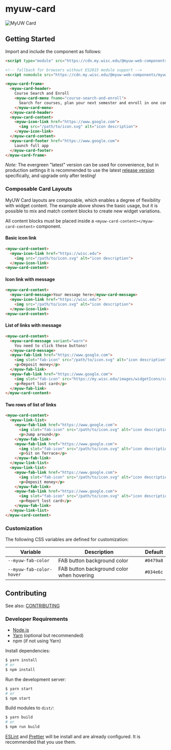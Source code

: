 # myuw-card

![MyUW Card](myuw-card.png)

## Getting Started

Import and include the component as follows:

```html
<script type="module" src="https://cdn.my.wisc.edu/@myuw-web-components/myuw-card@latest/myuw-card.min.mjs"></script>

<!-- fallback for browsers without ES2015 module support -->
<script nomodule src="https://cdn.my.wisc.edu/@myuw-web-components/myuw-card@latest/myuw-card.min.js"></script>

<myuw-card-frame>
  <myuw-card-header>
    Course Search and Enroll
    <myuw-card-menu fname="course-search-and-enroll">
      Search for courses, plan your next semester and enroll in one convenient, easy-to-use app.
    </myuw-card-menu>
  </myuw-card-header>
  <myuw-card-content>
    <myuw-icon-link href="https://www.google.com">
      <img src="/path/to/icon.svg" alt="icon description">
    </myuw-icon-link>
  </myuw-card-content>
  <myuw-card-footer href="https://www.google.com">
    Launch full app
  </myuw-card-footer>
</myuw-card-frame>
```

_Note:_ The evergreen "latest" version can be used for convenience, but in production settings it is
recommended to use the latest [release version](https://github.com/myuw-web-components/myuw-card/releases)
specifically, and upgrade only after testing!

### Composable Card Layouts

MyUW Card layouts are composable, which enables a degree of flexibility with widget content. The example
above shows the basic usage, but it is possible to mix and match content blocks to create new widget
variations.

All content blocks must be placed inside a `<myuw-card-content></myuw-card-content>` component.

#### Basic icon link

```html
<myuw-card-content>
  <myuw-icon-link href="https://wisc.edu">
    <img src="/path/to/icon.svg" alt="icon description">
  </myuw-icon-link>
<myuw-card-content>
```

#### Icon link with message

```html
<myuw-card-content>
  <myuw-card-message>Your message here</myuw-card-message>
  <myuw-icon-link href="https://wisc.edu">
    <img src="/path/to/icon.svg" alt="icon description">
  </myuw-icon-link>
<myuw-card-content>
```

#### List of links with message

```html
<myuw-card-content>
  <myuw-card-message variant="warn">
    You need to click these buttons!
  </myuw-card-message>
  <myuw-fab-link href="https://www.google.com">
    <img slot="fab-icon" src="/path/to/icon.svg" alt="icon description">
    <p>Deposit money</p>
  </myuw-fab-link>
  <myuw-fab-link href="https://www.google.com">
    <img slot="fab-icon" src="https://my.wisc.edu/images/widgetIcons/canvas-logo.svg">
    <p>Report lost card</p>
  </myuw-fab-link>
</myuw-card-content>
```

#### Two rows of list of links

```html
<myuw-card-content>
  <myuw-link-list>
    <myuw-fab-link href="https://www.google.com">
      <img slot="fab-icon" src="/path/to/icon.svg" alt="icon description">
      <p>Jump around</p>
    </myuw-fab-link>
    <myuw-fab-link href="https://www.google.com">
      <img slot="fab-icon" src="/path/to/icon.svg" alt="icon description">
      <p>Sit on Terrace</p>
    </myuw-fab-link>
  </myuw-link-list>
  <myuw-link-list>
    <myuw-fab-link href="https://www.google.com">
      <img slot="fab-icon" src="/path/to/icon.svg" alt="icon description">
      <p>Deposit money</p>
    </myuw-fab-link>
    <myuw-fab-link href="https://www.google.com">
      <img slot="fab-icon" src="/path/to/icon.svg" alt="icon description">
      <p>Report lost card</p>
    </myuw-fab-link>
  </myuw-link-list>
</myuw-card-content>
```

### Customization

The following CSS variables are defined for customization:

| Variable               | Description                             | Default |
|------------------------|-----------------------------------------|---------|
|`--myuw-fab-color`      |FAB button background color              |`#0479a8`|
|`--myuw-fab-color-hover`|FAB button background color when hovering|`#034e6c`|

## Contributing

See also: [CONTRIBUTING](contributing.md)

### Developer Requirements

* [Node.js](https://nodejs.org/en/)
* [Yarn](https://yarnpkg.com/lang/en/) (optional but recommended)
* npm (if not using Yarn)

Install dependencies:

```sh
$ yarn install
# or
$ npm install
```

Run the development server:

```sh
$ yarn start
# or
$ npm start
```

Build modules to `dist/`:

```sh
$ yarn build
# or
$ npm run build
```

[ESLint](https://eslint.org/) and [Prettier](https://prettier.io/) will be install
and are already configured. It is recommended that you use them.
